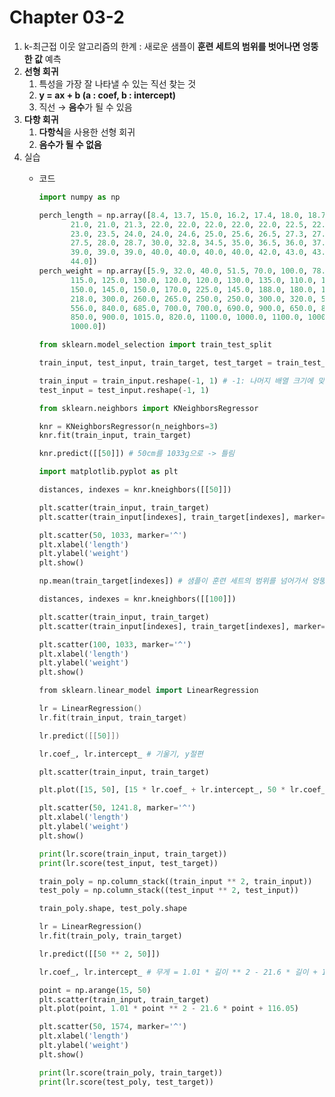 # Chapter 03-2

1. k-최근접 이웃 알고리즘의 한계 : 새로운 샘플이 **훈련 세트의 범위를 벗어나면 엉뚱한 값** 예측
2. **선형 회귀**
    1. 특성을 가장 잘 나타낼 수 있는 직선 찾는 것
    2. **y = ax + b (a : coef, b : intercept)**
    3. 직선 → **음수**가 될 수 있음
3. **다항 회귀**
    1. **다항식**을 사용한 선형 회귀
    2. **음수가 될 수 없음**
4. 실습
    - 코드
        
        ```python
        import numpy as np
        
        perch_length = np.array([8.4, 13.7, 15.0, 16.2, 17.4, 18.0, 18.7, 19.0, 19.6, 20.0, 21.0,
               21.0, 21.0, 21.3, 22.0, 22.0, 22.0, 22.0, 22.0, 22.5, 22.5, 22.7,
               23.0, 23.5, 24.0, 24.0, 24.6, 25.0, 25.6, 26.5, 27.3, 27.5, 27.5,
               27.5, 28.0, 28.7, 30.0, 32.8, 34.5, 35.0, 36.5, 36.0, 37.0, 37.0,
               39.0, 39.0, 39.0, 40.0, 40.0, 40.0, 40.0, 42.0, 43.0, 43.0, 43.5,
               44.0])
        perch_weight = np.array([5.9, 32.0, 40.0, 51.5, 70.0, 100.0, 78.0, 80.0, 85.0, 85.0, 110.0,
               115.0, 125.0, 130.0, 120.0, 120.0, 130.0, 135.0, 110.0, 130.0,
               150.0, 145.0, 150.0, 170.0, 225.0, 145.0, 188.0, 180.0, 197.0,
               218.0, 300.0, 260.0, 265.0, 250.0, 250.0, 300.0, 320.0, 514.0,
               556.0, 840.0, 685.0, 700.0, 700.0, 690.0, 900.0, 650.0, 820.0,
               850.0, 900.0, 1015.0, 820.0, 1100.0, 1000.0, 1100.0, 1000.0,
               1000.0])
        ```
        
        ```python
        from sklearn.model_selection import train_test_split
        
        train_input, test_input, train_target, test_target = train_test_split(perch_length, perch_weight, random_state=42) # 훈련 세트, 테스트 세트 분리
        
        train_input = train_input.reshape(-1, 1) # -1: 나머지 배열 크기에 맞춰라
        test_input = test_input.reshape(-1, 1)
        ```
        
        ```python
        from sklearn.neighbors import KNeighborsRegressor
        
        knr = KNeighborsRegressor(n_neighbors=3)
        knr.fit(train_input, train_target)
        
        knr.predict([[50]]) # 50cm를 1033g으로 -> 틀림
        ```
        
        ```python
        import matplotlib.pyplot as plt
        
        distances, indexes = knr.kneighbors([[50]])
        
        plt.scatter(train_input, train_target)
        plt.scatter(train_input[indexes], train_target[indexes], marker='D')
        
        plt.scatter(50, 1033, marker='^')
        plt.xlabel('length')
        plt.ylabel('weight')
        plt.show()
        ```
        
        ```python
        np.mean(train_target[indexes]) # 샘플이 훈련 세트의 범위를 넘어가서 엉뚱한 값 예측
        ```
        
        ```python
        distances, indexes = knr.kneighbors([[100]])
        
        plt.scatter(train_input, train_target)
        plt.scatter(train_input[indexes], train_target[indexes], marker='D')
        
        plt.scatter(100, 1033, marker='^')
        plt.xlabel('length')
        plt.ylabel('weight')
        plt.show()
        ```
        
        ```cpp
        from sklearn.linear_model import LinearRegression
        
        lr = LinearRegression()
        lr.fit(train_input, train_target)
        
        lr.predict([[50]])
        ```
        
        ```python
        lr.coef_, lr.intercept_ # 기울기, y절편
        ```
        
        ```python
        plt.scatter(train_input, train_target)
        
        plt.plot([15, 50], [15 * lr.coef_ + lr.intercept_, 50 * lr.coef_ + lr.intercept_])
        
        plt.scatter(50, 1241.8, marker='^')
        plt.xlabel('length')
        plt.ylabel('weight')
        plt.show()
        ```
        
        ```python
        print(lr.score(train_input, train_target))
        print(lr.score(test_input, test_target))
        ```
        
        ```python
        train_poly = np.column_stack((train_input ** 2, train_input))
        test_poly = np.column_stack((test_input ** 2, test_input))
        ```
        
        ```python
        train_poly.shape, test_poly.shape
        ```
        
        ```python
        lr = LinearRegression()
        lr.fit(train_poly, train_target)
        
        lr.predict([[50 ** 2, 50]])
        ```
        
        ```python
        lr.coef_, lr.intercept_ # 무게 = 1.01 * 길이 ** 2 - 21.6 * 길이 + 116.05
        ```
        
        ```python
        point = np.arange(15, 50)
        plt.scatter(train_input, train_target)
        plt.plot(point, 1.01 * point ** 2 - 21.6 * point + 116.05)
        
        plt.scatter(50, 1574, marker='^')
        plt.xlabel('length')
        plt.ylabel('weight')
        plt.show()
        ```
        
        ```python
        print(lr.score(train_poly, train_target))
        print(lr.score(test_poly, test_target))
        ```
